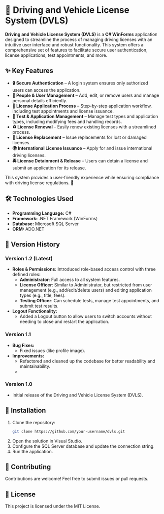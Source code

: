 # 🚗 Driving and Vehicle License System (DVLS)

**Driving and Vehicle License System (DVLS)** is a **C# WinForms** application designed to streamline the process of managing driving licenses with an intuitive user interface and robust functionality. This system offers a comprehensive set of features to facilitate secure user authentication, license applications, test appointments, and more.

## ✨ Key Features

- **🔒 Secure Authentication** – A login system ensures only authorized users can access the application.  
- **👥 People & User Management** – Add, edit, or remove users and manage personal details efficiently.  
- **📄 License Application Process** – Step-by-step application workflow, including test appointments and license issuance.  
- **📝 Test & Application Management** – Manage test types and application types, including modifying fees and handling records.  
- **♻️ License Renewal** – Easily renew existing licenses with a streamlined process.  
- **📜 License Replacement** – Issue replacements for lost or damaged licenses.  
- **🌍 International License Issuance** – Apply for and issue international driving licenses.  
- **🚔 License Detainment & Release** – Users can detain a license and submit an application for its release.  

This system provides a user-friendly experience while ensuring compliance with driving license regulations. 🚀

## 🛠 Technologies Used

- **Programming Language:** C#  
- **Framework:** .NET Framework (WinForms)  
- **Database:** Microsoft SQL Server  
- **ORM:** ADO.NET  


## 📜 Version History

### **Version 1.2** (Latest)
- **Roles & Permissions:** Introduced role-based access control with three defined roles:
  - **Administrator**: Full access to all system features.
  - **License Officer**: Similar to Administrator, but restricted from user management (e.g., add/edit/delete users) and editing application types (e.g., title, fees).
  - **Testing Officer**: Can schedule tests, manage test appointments, and submit test results.
- **Logout Functionality:**
   -  Added a Logout button to allow users to switch accounts without needing to close and restart the application.
    
### **Version 1.1**
- **Bug Fixes:**
  - Fixed issues (like profile image).
- **Improvements:**
  - Refactored and cleaned up the codebase for better readability and maintainability.
  - 
### **Version 1.0**
- Initial release of the Driving and Vehicle License System (DVLS).

## 📌 Installation

1. Clone the repository:
   ```sh
   git clone https://github.com/your-username/dvls.git
2. Open the solution in Visual Studio.
3. Configure the SQL Server database and update the connection string.
4. Run the application.
   
## 🤝 Contributing
Contributions are welcome! Feel free to submit issues or pull requests.

## 📜 License
This project is licensed under the MIT License.
